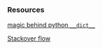 ### Resources

[magic behind python `__dict__`](https://codesachin.wordpress.com/2016/06/09/the-magic-behind-attribute-access-in-python/)

[Stackover flow](https://stackoverflow.com/a/19907498/9651641)